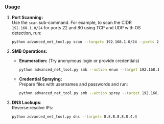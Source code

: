 ### Usage

1. **Port Scanning:**  
   Use the `scan` sub-command. For example, to scan the CIDR `192.168.1.0/24` for ports 22 and 80 using TCP and UDP with OS detection, run:  
   ```bash
   python advanced_net_tool.py scan --targets 192.168.1.0/24 --ports 22,80 --protocol both --os-detect --banner
   ```

2. **SMB Operations:**  
   - **Enumeration:** (Try anonymous login or provide credentials)  
     ```bash
     python advanced_net_tool.py smb --action enum --target 192.168.1.10
     ```  
   - **Credential Spraying:**  
     Prepare files with usernames and passwords and run:  
     ```bash
     python advanced_net_tool.py smb --action spray --target 192.168.1.10 --user-file users.txt --pass-file passwords.txt
     ```

3. **DNS Lookups:**  
   Reverse‑resolve IPs:  
   ```bash
   python advanced_net_tool.py dns --targets 8.8.8.8,8.8.4.4
   ```

